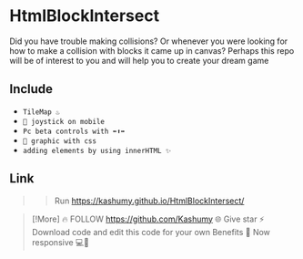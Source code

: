 # HtmlBlockIntersect
Did you have trouble making collisions? Or whenever you were looking for how to make a collision with blocks it came up in canvas? Perhaps this repo will be of interest to you and will help you to create your dream game

## Include
- `TileMap ♨️ `
- `🙂 joystick on mobile `
- `Pc beta controls with ⬅️⬆️➡️`
- `🥝 graphic with css`
- `adding elements by using innerHTML ✨`

## Link 
 >> Run 
https://kashumy.github.io/HtmlBlockIntersect/

> [!More] 
🔥 FOLLOW
https://github.com/Kashumy
🌐
Give star
⚡
Download code and edit this code for your own Benefits
🍉 
Now responsive 💻📱

